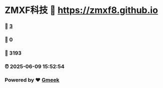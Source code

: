 # ZMXF科技 :link: https://zmxf8.github.io 
### :page_facing_up: [3](https://zmxf8.github.io/tag.html) 
### :speech_balloon: 0 
### :hibiscus: 3193 
### :alarm_clock: 2025-06-09 15:52:54 
### Powered by :heart: [Gmeek](https://github.com/Meekdai/Gmeek)
